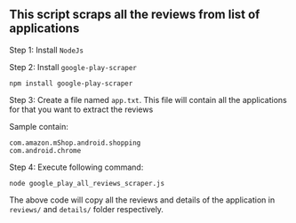 ## This script scraps all the reviews from list of applications

Step 1:
Install `NodeJs`

Step 2:
Install `google-play-scraper`

```
npm install google-play-scraper
```

Step 3:
Create a file named `app.txt`. This file will contain all the applications for that you want to extract the reviews

Sample contain:

```
com.amazon.mShop.android.shopping
com.android.chrome
```

Step 4:
Execute following command:

```
node google_play_all_reviews_scraper.js
```

The above code will copy all the reviews and details of the application in `reviews/` and `details/` folder respectively.
